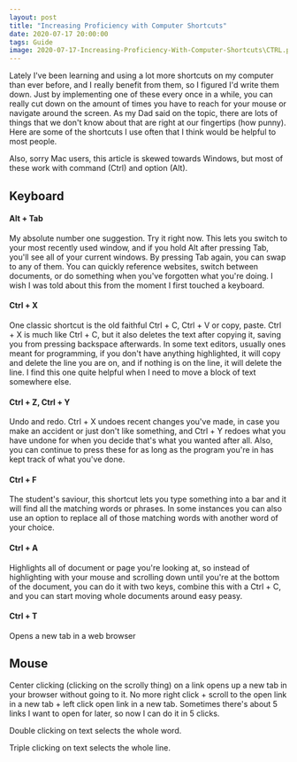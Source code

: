```yaml
---
layout: post
title: "Increasing Proficiency with Computer Shortcuts"
date: 2020-07-17 20:00:00
tags: Guide
image: 2020-07-17-Increasing-Proficiency-With-Computer-Shortcuts\CTRL.png
---
```


Lately I've been learning and using a lot more shortcuts on my computer than ever before, and I really benefit from them, so I figured I'd write them down. Just by implementing one of these every once in a while, you can really cut down on the amount of times you have to reach for your mouse or navigate around the screen. As my Dad said on the topic, there are lots of things that we don't know about that are right at our fingertips (how punny). Here are some of the shortcuts I use often that I think would be helpful to most people.

Also, sorry Mac users, this article is skewed towards Windows, but most of these work with command (Ctrl) and option (Alt).

## Keyboard

#### Alt + Tab

My absolute number one suggestion. Try it right now. This lets you switch to your most recently used window, and if you hold Alt after  pressing Tab, you'll see all of your current windows. By pressing Tab again, you can swap to any of them. You can quickly reference websites, switch between documents, or do something when you've forgotten what you're doing. I wish I was told about this from the moment I first touched a keyboard.

#### Ctrl + X

One classic shortcut is the old faithful Ctrl + C, Ctrl + V or copy, paste. Ctrl + X is much like Ctrl + C, but it also deletes the text after copying it, saving you from pressing backspace afterwards. In some text editors, usually ones meant for programming, if you don't have anything highlighted, it will copy and delete the line you are on, and if nothing is on the line, it will delete the line. I find this one quite helpful when I need to move a block of text somewhere else.

#### Ctrl + Z, Ctrl + Y

Undo and redo. Ctrl + X undoes recent changes you've made, in case you make an accident or just don't like something, and Ctrl + Y redoes what you have undone for when you decide that's what you wanted after all. Also, you can continue to press these for as long as the program you're in has kept track of what you've done.

#### Ctrl + F

The student's saviour, this shortcut lets you type something into a bar and it will find all the matching words or phrases. In some instances you can also use an option to replace all of those matching words with another word of your choice.

#### Ctrl + A

Highlights all of document or page you're looking at, so instead of highlighting with your mouse and scrolling down until you're at the bottom of the document, you can do it with two keys, combine this with a Ctrl + C, and you can start moving whole documents around easy peasy.

#### Ctrl + T

Opens a new tab in a web browser

## Mouse

Center clicking (clicking on the scrolly thing) on a link opens up a new tab in your browser without going to it. No more right click + scroll to the open link in a new tab + left click open link in a new tab. Sometimes there's about 5 links I want to open for later, so now I can do it in 5 clicks.

Double clicking on text selects the whole word.

Triple clicking on text selects the whole line.
